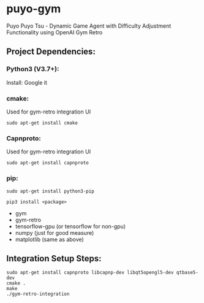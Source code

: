 # puyo-gym
Puyo Puyo Tsu - Dynamic Game Agent with Difficulty Adjustment Functionality using OpenAI Gym Retro

## Project Dependencies:

### Python3 (V3.7+):
Install: Google it

### cmake:
Used for gym-retro integration UI
```
sudo apt-get install cmake
```

### Capnproto:
Used for gym-retro integration UI
```
sudo apt-get install capnproto
```

### pip:
```
sudo apt-get install python3-pip

pip3 install <package>
```
- gym
- gym-retro
- tensorflow-gpu (or tensorflow for non-gpu)
- numpy (just for good measure)
- matplotlib (same as above)


## Integration Setup Steps:
```
sudo apt-get install capnproto libcapnp-dev libqt5opengl5-dev qtbase5-dev
cmake .
make
./gym-retro-integration
```
